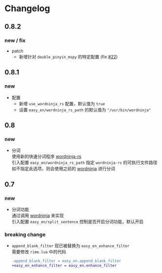 # Changelog

## 0.8.2

### new / fix

* patch  
  - 新增针对 `double_pinyin_mspy` 的特定配置 (fix [#22](https://github.com/BlindingDark/rime-easy-en/issues/22))

## 0.8.1

### new

* 配置  
  - 新增 `use_wordninja_rs` 配置，默认值为 `true`
  - 设置 `easy_en/wordninja_rs_path` 的默认值为 `"/usr/bin/wordninja"`

## 0.8

### new

* 分词  
  使用新的快速分词程序 [wordninja-rs](https://github.com/chengyuhui/wordninja-rs)  
  引入配置 `easy_en/wordninja_rs_path` 指定 `wordninja-rs` 的可执行文件路径  
  如不指定此选项，则会使用之前的 [wordninja](https://github.com/keredson/wordninja) 进行分词

## 0.7

### new

* 分词功能  
  通过调用 [wordninja](https://github.com/keredson/wordninja) 来实现  
  引入配置 `easy_en/split_sentence` 控制是否开启分词功能，默认开启

### breaking change

* `append_blank_filter` 现已被替换为 `easy_en_enhance_filter`  
  需要修改 `rime.lua` 中的代码

  ```diff
  -append_blank_filter = easy_en.append_blank_filter
  +easy_en_enhance_filter = easy_en.enhance_filter
  ```
